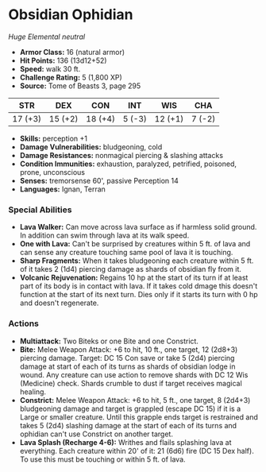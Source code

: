 # Obsidian Ophidian

*Huge* *Elemental* *neutral*

- **Armor Class:** 16 (natural armor)
- **Hit Points:** 136 (13d12+52)
- **Speed:** walk 30 ft.
- **Challenge Rating:** 5 (1,800 XP)
- **Source:** Tome of Beasts 3, page 295

| STR | DEX | CON | INT | WIS | CHA |
| --- | --- | --- | --- | --- | --- |
| 17 (+3) | 15 (+2) | 18 (+4) | 5 (-3) | 12 (+1) | 7 (-2) |

- **Skills:** perception +1
- **Damage Vulnerabilities:** bludgeoning, cold
- **Damage Resistances:** nonmagical piercing &amp; slashing attacks 
- **Condition Immunities:** exhaustion, paralyzed, petrified, poisoned, prone, unconscious
- **Senses:** tremorsense 60', passive Perception 14
- **Languages:** Ignan, Terran

### Special Abilities

- **Lava Walker:** Can move across lava surface as if harmless solid ground. In addition can swim through lava at its walk speed.
- **One with Lava:** Can't be surprised by creatures within 5 ft. of lava and  can sense any creature touching same pool of lava it is touching.
- **Sharp Fragments:** When it takes bludgeoning each creature within 5 ft. of it takes 2 (1d4) piercing damage as shards of obsidian fly from it.
- **Volcanic Rejuvenation:** Regains 10 hp at the start of its turn if at least part of its body is in contact with lava. If it takes cold dmage this doesn't function at the start of its next turn. Dies only if it starts its turn with 0 hp and doesn't regenerate.

### Actions

- **Multiattack:** Two Biteks or one Bite and one Constrict.
- **Bite:** Melee Weapon Attack: +6 to hit, 10 ft., one target, 12 (2d8+3) piercing damage. Target: DC 15 Con save or take 5 (2d4) piercing damage at start of each of its turns as shards of obsidian lodge in wound. Any creature can use action to remove shards with DC 12 Wis (Medicine) check. Shards crumble to dust if target receives magical healing.
- **Constrict:** Melee Weapon Attack: +6 to hit, 5 ft., one target, 8 (2d4+3) bludgeoning damage and target is grappled (escape DC 15) if it is a Large or smaller creature. Until this grapple ends target is restrained and takes 5 (2d4) slashing damage at the start of each of its turns and ophidian can't use Constrict on another target.
- **Lava Splash (Recharge 4-6):** Writhes and flails splashing lava at everything. Each creature within 20' of it: 21 (6d6) fire (DC 15 Dex half). To use this must be touching or within 5 ft. of lava.


